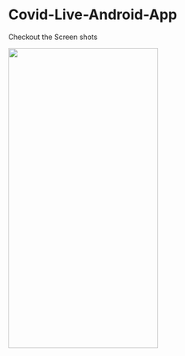 # Covid-Live-Android-App
Checkout the Screen shots

<img height="600" width="300" src="https://raw.githubusercontent.com/arunavdey7/Covid-Live-Android-App/master/ss2.jpg"></img>
